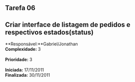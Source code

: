 ## Tarefa 06 ##

## Criar interface de listagem de pedidos e respectivos estados(status) ##

**Responsável:**Gabriel/Jonathan
<br>
<b>Complexidade:</b> 3<br>
<br>
<b>Prioridade:</b> 3<br>
<br>
<b>Iniciada:</b> 17/11/2011<br>
<b>Finalizada:</b> 30/11/2011
